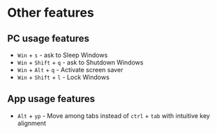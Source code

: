 # Other features

## PC usage features
- `Win` + `s` - ask to Sleep Windows
- `Win` + `Shift` + `q` - ask to Shutdown Windows
- `Win` + `Alt` + `q` - Activate screen saver 
- `Win` + `Shift` + `l` - Lock Windows


## App usage features
- `Alt` + `yp` - Move among tabs instead of `ctrl` + `tab` with intuitive key alignment  
